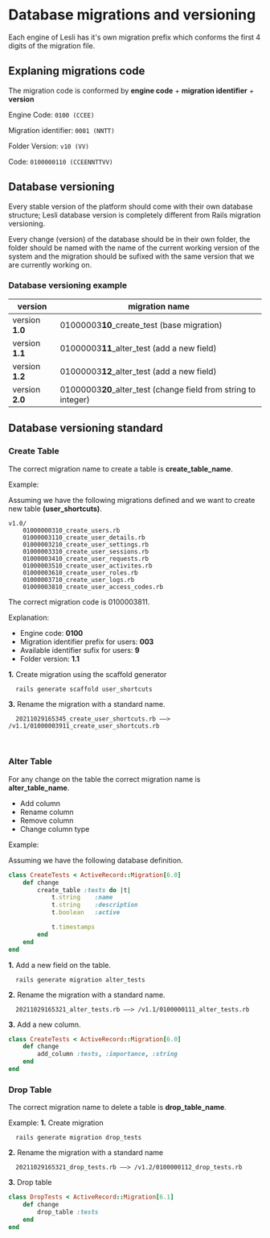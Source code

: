 # Database migrations and versioning
Each engine of Lesli has it's own migration prefix which conforms the first 4 digits of the migration file.


## Explaning migrations code
The migration code is conformed by **engine code** + **migration identifier** + **version**

Engine Code: `0100 (CCEE)`

Migration identifier: `0001 (NNTT)`

Folder Version: `v10 (VV)`

Code: `0100000110 (CCEENNTTVV)`


## Database versioning
Every stable version of the platform should come with their own database structure; Lesli database version is completely different from Rails migration versioning.

Every change (version) of the database should be in their own folder, the folder should be named with the name of the current working version of the system and the migration should be sufixed with the same version that we are currently working on.


### Database versioning example
| version           |   migration name
|-                  |-
| version **1.0**   |   01000003**10**\_create\_test  (base migration)
| version **1.1**   |   01000003**11**\_alter\_test   (add a new field)
| version **1.2**   |   01000003**12**\_alter\_test   (add a new field)
| version **2.0**   |   01000003**20**\_alter\_test   (change field from string to integer)



## Database versioning standard

### Create Table
The correct migration name to create a table is **create\_table\_name**.

Example:

Assuming we have the following migrations defined and we want to create new table **(user_shortcuts)**.

```
v1.0/
    01000000310_create_users.rb
    01000003110_create_user_details.rb
    01000003210_create_user_settings.rb
    01000003310_create_user_sessions.rb
    01000003410_create_user_requests.rb
    01000003510_create_user_activites.rb
    01000003610_create_user_roles.rb
    01000003710_create_user_logs.rb
    01000003810_create_user_access_codes.rb
```

The correct migration code is 0100003811.

Explanation:
- Engine code: **0100**
- Migration identifier prefix for users: **003**
- Available identifier sufix for users: **9**
- Folder version: **1.1**


**1.** Create migration using the scaffold generator

```shell
  rails generate scaffold user_shortcuts
```

**3.** Rename the migration with a standard name.

```
  20211029165345_create_user_shortcuts.rb ——> /v1.1/01000003911_create_user_shortcuts.rb
```

<br />

### Alter Table 
For any change on the table the correct migration name is **alter\_table\_name**.

- Add column
- Rename column
- Remove column
- Change column type

Example:

Assuming we have the following database definition.

```ruby
class CreateTests < ActiveRecord::Migration[6.0]
    def change
        create_table :tests do |t|
            t.string    :name
            t.string    :description
            t.boolean   :active

            t.timestamps
        end
    end
end
```

**1.** Add a new field on the table.

```shell
  rails generate migration alter_tests
```

**2.** Rename the migration with a standard name.

```
  20211029165321_alter_tests.rb ——> /v1.1/0100000111_alter_tests.rb
```

**3.** Add a new column.

```ruby
class CreateTests < ActiveRecord::Migration[6.0]
    def change
        add_column :tests, :importance, :string
    end
end
```

### Drop Table

The correct migration name to delete a table is **drop\_table\_name**.

Example:
**1.** Create migration

```shell
  rails generate migration drop_tests
```

**2.** Rename the migration with a standard name

```
  20211029165321_drop_tests.rb ——> /v1.2/0100000112_drop_tests.rb
```

**3.** Drop table

```ruby
class DropTests < ActiveRecord::Migration[6.1]
    def change
        drop_table :tests
    end
end
```
